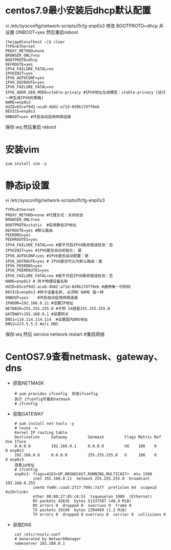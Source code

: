 # centos7.9最小安装后dhcp默认配置
vi /etc/sysconfig/network-scripts/ifcfg-enp0s3
修改 BOOTPROTO=dhcp 并设置 ONBOOT=yes 然后重启reboot
```shell
[heige@localhost ~]$ clear
TYPE=Ethernet
PROXY_METHOD=none
BROWSER_ONLY=no
BOOTPROTO=dhcp
DEFROUTE=yes
IPV4_FAILURE_FATAL=no
IPV6INIT=yes
IPV6_AUTOCONF=yes
IPV6_DEFROUTE=yes
IPV6_FAILURE_FATAL=no
IPV6_ADDR_GEN_MODE=stable-privacy #IPV6地址生成模型：stable-privacy [这只一种生成IPV6的策略]
NAME=enp0s3
UUID=65cef9d2-aca8-4b82-a71d-0d9b17d7f0eb
DEVICE=enp0s3
ONBOOT=yes #开启自动启用网络连接 
```
保存:wq 然后重启 reboot

# 安装vim
```shell
yum install vim -y
```

# 静态ip设置
vi /etc/sysconfig/network-scripts/ifcfg-enp0s3
```shell
TYPE=Ethernet
PROXY_METHOD=none #代理方式：关闭状态
BROWSER_ONLY=no
BOOTPROTO=static  #启用静态IP地址
DEFROUTE=yes #默认路由
PEERDNS=yes
PEERROUTES=yes
IPV4_FAILURE_FATAL=no #是不开启IPV4致命错误检测：否
IPV6INIT=yes #IPV6是否自动初始化: 是
IPV6_AUTOCONF=yes #IPV6是否自动配置：是
IPV6_DEFROUTE=yes # IPV6是否可以为默认路由：是
IPV6_PEERDNS=yes
IPV6_PEERROUTES=yes
IPV6_FAILURE_FATAL=no #是不开启IPV6致命错误检测：否
NAME=enp0s3 # 网卡物理设备名称
UUID=65cef9d2-aca8-4b82-a71d-0d9b17d7f0eb #通用唯一识别码
DEVICE=enp0s3 #网卡设备名称, 必须和 NAME 值一样
ONBOOT=yes    #开启自动启用网络连接
IPADDR=192.168.0.11 #设置IP地址
NETNASK=255.255.255.0 #子网 24就是255.255.255.0
GATEWAY=192.168.0.1 #设置网关
DNS1=114.114.114.114  #设置国内DNS地址
DNS2=223.5.5.5 #ali DNS
```

保存:wq 然后 service network restart  #重启网络

# CentOS7.9查看netmask、gateway、dns
- 获取NETMASK
```shell
    # yum provides ifconfig  安装ifconfig
    执行 ifconfig可看到netmask
    # ifconfig
```

- 获取GATEWAY
```shell
    # yum install net-tools -y
    # route -n
    Kernel IP routing table
    Destination     Gateway         Genmask         Flags Metric Ref    Use Iface
    0.0.0.0         192.168.0.1     0.0.0.0         UG    100    0        0 enp0s3
    192.168.0.0     0.0.0.0         255.255.255.0   U     100    0        0 enp0s3
    查看ip地址
    # ifconfig
    enp0s3: flags=4163<UP,BROADCAST,RUNNING,MULTICAST>  mtu 1500
            inet 192.168.0.11  netmask 255.255.255.0  broadcast 192.168.0.255
            inet6 fe80::caa5:2f17:709c:7a77  prefixlen 64  scopeid 0x20<link>
            ether 08:00:27:85:c6:51  txqueuelen 1000  (Ethernet)
            RX packets 42635  bytes 51337587 (48.9 MiB)
            RX errors 0  dropped 0  overruns 0  frame 0
            TX packets 19199  bytes 1294469 (1.2 MiB)
            TX errors 0  dropped 0 overruns 0  carrier 0  collisions 0

```

- 获取DNS
```shell
    cat /etc/resolv.conf
    # Generated by NetworkManager
    nameserver 192.168.0.1
```
